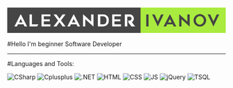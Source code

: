![Header](https://github.com/Caiman-man/Caiman-man/blob/main/Images/Ivanov_logo.png)

#Hello I'm beginner Software Developer
___
#Languages and Tools:

![CSharp](https://img.shields.io/badge/CSharp-<COLOR>?style=flat-square&logo=Csharp&logoColor=a9eb3e&color=555555)
![Cplusplus](https://img.shields.io/badge/CPP-<COLOR>?style=flat-square&logo=Cplusplus&logoColor=a9eb3e&color=555555)
![.NET](https://img.shields.io/badge/.NET-<COLOR>?style=flat-square&logo=.NET&logoColor=a9eb3e&color=555555)
![HTML](https://img.shields.io/badge/HTML5-<COLOR>?style=flat-square&logo=HTML5&logoColor=a9eb3e&color=555555)
![CSS](https://img.shields.io/badge/CSS3-<COLOR>?style=flat-square&logo=CSS3&logoColor=a9eb3e&color=555555)
![JS](https://img.shields.io/badge/JavaScript-<COLOR>?style=flat-square&logo=JavaScript&logoColor=a9eb3e&color=555555)
![jQuery](https://img.shields.io/badge/jQuery-<COLOR>?style=flat-square&logo=jQuery&logoColor=a9eb3e&color=555555)
![TSQL](https://img.shields.io/badge/TSQL-<COLOR>?style=flat-square&logo=Windows&logoColor=a9eb3e&color=555555)




<!--
**Caiman-man/Caiman-man** is a ✨ _special_ ✨ repository because its `README.md` (this file) appears on your GitHub profile.

Here are some ideas to get you started:

- 🔭 I’m currently working on ...
- 🌱 I’m currently learning ...
- 👯 I’m looking to collaborate on ...
- 🤔 I’m looking for help with ...
- 💬 Ask me about ...
- 📫 How to reach me: ...
- 😄 Pronouns: ...
- ⚡ Fun fact: ...
-->
